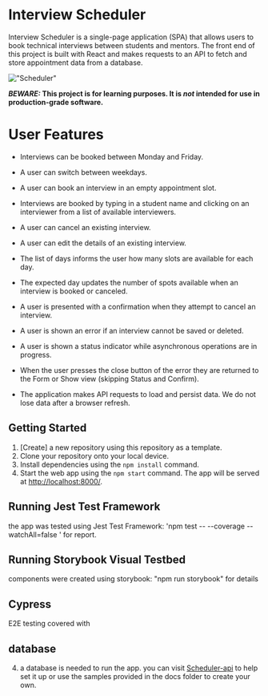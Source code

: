 # Interview Scheduler

Interview Scheduler is a single-page application (SPA) that allows users to book technical interviews between students and mentors. The front end of this project is built with React and makes requests to an API to fetch and store appointment data from a database.

!["Scheduler"](LightBnB_WebApp/ERD/ERD.png)

**_BEWARE:_ This project is for learning purposes. It is _not_ intended for use in production-grade software.**

# User Features

- Interviews can be booked between Monday and Friday.

- A user can switch between weekdays.

- A user can book an interview in an empty appointment slot.

- Interviews are booked by typing in a student name and clicking on an interviewer from a list of available interviewers.

- A user can cancel an existing interview.

- A user can edit the details of an existing interview.

- The list of days informs the user how many slots are available for each day.

- The expected day updates the number of spots available when an interview is booked or canceled.

- A user is presented with a confirmation when they attempt to cancel an interview.

- A user is shown an error if an interview cannot be saved or deleted.

- A user is shown a status indicator while asynchronous operations are in progress.

- When the user presses the close button of the error they are returned to the Form or Show view (skipping Status and Confirm).

- The application makes API requests to load and persist data. We do not lose data after a browser refresh.

## Getting Started

1. [Create] a new repository using this repository as a template.
2. Clone your repository onto your local device.
3. Install dependencies using the `npm install` command.
3. Start the web app using the `npm start` command. The app will be served at <http://localhost:8000/>.

## Running Jest Test Framework
the app was tested using Jest Test Framework:
'npm test -- --coverage --watchAll=false ' for report.

## Running Storybook Visual Testbed
components were created using storybook:
"npm run storybook" for details

## Cypress
E2E testing covered with 

## database 

4. a database is needed to run the app. you can visit [Scheduler-api](https://github.com/lighthouse-labs/scheduler-api) to help set it up  or use the samples provided in the docs folder to create your own.
